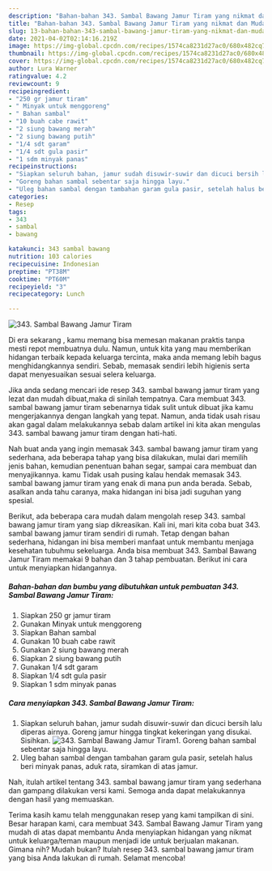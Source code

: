 ```yaml
---
description: "Bahan-bahan 343. Sambal Bawang Jamur Tiram yang nikmat dan Mudah Dibuat"
title: "Bahan-bahan 343. Sambal Bawang Jamur Tiram yang nikmat dan Mudah Dibuat"
slug: 13-bahan-bahan-343-sambal-bawang-jamur-tiram-yang-nikmat-dan-mudah-dibuat
date: 2021-04-02T02:14:16.219Z
image: https://img-global.cpcdn.com/recipes/1574ca8231d27ac0/680x482cq70/343-sambal-bawang-jamur-tiram-foto-resep-utama.jpg
thumbnail: https://img-global.cpcdn.com/recipes/1574ca8231d27ac0/680x482cq70/343-sambal-bawang-jamur-tiram-foto-resep-utama.jpg
cover: https://img-global.cpcdn.com/recipes/1574ca8231d27ac0/680x482cq70/343-sambal-bawang-jamur-tiram-foto-resep-utama.jpg
author: Lura Warner
ratingvalue: 4.2
reviewcount: 9
recipeingredient:
- "250 gr jamur tiram"
- " Minyak untuk menggoreng"
- " Bahan sambal"
- "10 buah cabe rawit"
- "2 siung bawang merah"
- "2 siung bawang putih"
- "1/4 sdt garam"
- "1/4 sdt gula pasir"
- "1 sdm minyak panas"
recipeinstructions:
- "Siapkan seluruh bahan, jamur sudah disuwir-suwir dan dicuci bersih lalu diperas airnya. Goreng jamur hingga tingkat kekeringan yang disukai. Sisihkan."
- "Goreng bahan sambal sebentar saja hingga layu."
- "Uleg bahan sambal dengan tambahan garam gula pasir, setelah halus beri minyak panas, aduk rata, siramkan di atas jamur."
categories:
- Resep
tags:
- 343
- sambal
- bawang

katakunci: 343 sambal bawang 
nutrition: 103 calories
recipecuisine: Indonesian
preptime: "PT38M"
cooktime: "PT60M"
recipeyield: "3"
recipecategory: Lunch

---
```



![343. Sambal Bawang Jamur Tiram](https://img-global.cpcdn.com/recipes/1574ca8231d27ac0/680x482cq70/343-sambal-bawang-jamur-tiram-foto-resep-utama.jpg)

Di era  sekarang , kamu memang bisa memesan makanan praktis tanpa mesti repot membuatnya dulu. Namun, untuk kita yang mau memberikan hidangan terbaik kepada keluarga tercinta, maka anda memang lebih bagus menghidangkannya sendiri. Sebab, memasak sendiri lebih higienis serta dapat menyesuaikan sesuai selera keluarga.

Jika anda sedang mencari ide resep 343. sambal bawang jamur tiram yang lezat dan mudah dibuat,maka di sinilah tempatnya. Cara membuat 343. sambal bawang jamur tiram  sebenarnya tidak sulit untuk dibuat jika kamu mengerjakannya dengan langkah yang tepat. Namun, anda tidak usah risau akan gagal dalam melakukannya 
sebab dalam artikel ini kita akan mengulas 343. sambal bawang jamur tiram dengan hati-hati.  



Nah buat anda yang ingin memasak 343. sambal bawang jamur tiram yang sederhana, ada beberapa tahap yang bisa dilakukan, mulai dari memilih jenis bahan, kemudian penentuan bahan segar, sampai cara membuat dan menyajikannya. kamu Tidak usah pusing kalau hendak memasak 343. sambal bawang jamur tiram yang enak di mana pun anda berada. Sebab, asalkan anda  tahu caranya, maka hidangan ini bisa jadi suguhan yang spesial.

Berikut, ada beberapa cara mudah dalam mengolah resep 343. sambal bawang jamur tiram yang siap dikreasikan. Kali ini, mari kita coba buat 343. sambal bawang jamur tiram sendiri di rumah. Tetap dengan bahan sederhana, hidangan ini bisa memberi manfaat untuk membantu menjaga kesehatan tubuhmu sekeluarga. Anda bisa membuat 343. Sambal Bawang Jamur Tiram memakai 9 bahan dan 3 tahap pembuatan. Berikut ini cara untuk menyiapkan hidangannya.

<!--inarticleads1-->

##### Bahan-bahan dan bumbu yang dibutuhkan untuk pembuatan 343. Sambal Bawang Jamur Tiram:

1. Siapkan 250 gr jamur tiram
1. Gunakan  Minyak untuk menggoreng
1. Siapkan  Bahan sambal
1. Gunakan 10 buah cabe rawit
1. Gunakan 2 siung bawang merah
1. Siapkan 2 siung bawang putih
1. Gunakan 1/4 sdt garam
1. Siapkan 1/4 sdt gula pasir
1. Siapkan 1 sdm minyak panas




<!--inarticleads2-->

##### Cara menyiapkan 343. Sambal Bawang Jamur Tiram:

1. Siapkan seluruh bahan, jamur sudah disuwir-suwir dan dicuci bersih lalu diperas airnya. Goreng jamur hingga tingkat kekeringan yang disukai. Sisihkan.
<img src="https://img-global.cpcdn.com/steps/ab6613ee8042f9dd/160x128cq70/343-sambal-bawang-jamur-tiram-langkah-memasak-1-foto.jpg" alt="343. Sambal Bawang Jamur Tiram">1. Goreng bahan sambal sebentar saja hingga layu.
1. Uleg bahan sambal dengan tambahan garam gula pasir, setelah halus beri minyak panas, aduk rata, siramkan di atas jamur.




Nah, itulah artikel tentang  343. sambal bawang jamur tiram  yang sederhana dan gampang dilakukan versi kami. Semoga anda dapat melakukannya dengan hasil yang memuaskan. 

Terima kasih kamu telah menggunakan resep yang kami tampilkan di sini. Besar harapan kami, cara membuat  343. Sambal Bawang Jamur Tiram yang mudah di atas dapat membantu Anda menyiapkan hidangan yang nikmat untuk keluarga/teman maupun menjadi ide untuk berjualan makanan. Gimana nih? Mudah bukan? Itulah resep 343. sambal bawang jamur tiram yang bisa Anda lakukan di rumah. Selamat mencoba!

